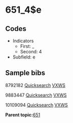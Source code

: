 # 651\_4$e

## Codes

-   Indicators
    -   First: \_
    -   Second: 4
-   Subfield: e

## Sample bibs

8792182 [Quicksearch](https://search.library.yale.edu/catalog/8792182) [VXWS](http://prodorbis.library.yale.edu:7014/vxws/GetHoldingsService?bibId=8792182)

9883447 [Quicksearch](https://search.library.yale.edu/catalog/9883447) [VXWS](http://prodorbis.library.yale.edu:7014/vxws/GetHoldingsService?bibId=9883447)

10109094 [Quicksearch](https://search.library.yale.edu/catalog/10109094) [VXWS](http://prodorbis.library.yale.edu:7014/vxws/GetHoldingsService?bibId=10109094)

**Parent topic:**[651](../../tags/651/651.md)

